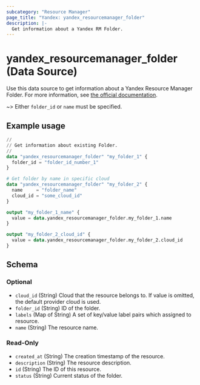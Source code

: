 ```yaml
---
subcategory: "Resource Manager"
page_title: "Yandex: yandex_resourcemanager_folder"
description: |-
  Get information about a Yandex RM Folder.
---
```


# yandex_resourcemanager_folder (Data Source)

Use this data source to get information about a Yandex Resource Manager Folder. For more information, see [the official documentation](https://yandex.cloud/docs/resource-manager/concepts/resources-hierarchy#folder).

~> Either `folder_id` or `name` must be specified.

## Example usage

```terraform
//
// Get information about existing Folder.
//
data "yandex_resourcemanager_folder" "my_folder_1" {
  folder_id = "folder_id_number_1"
}

# Get folder by name in specific cloud
data "yandex_resourcemanager_folder" "my_folder_2" {
  name     = "folder_name"
  cloud_id = "some_cloud_id"
}

output "my_folder_1_name" {
  value = data.yandex_resourcemanager_folder.my_folder_1.name
}

output "my_folder_2_cloud_id" {
  value = data.yandex_resourcemanager_folder.my_folder_2.cloud_id
}
```

<!-- schema generated by tfplugindocs -->
## Schema

### Optional

- `cloud_id` (String) Cloud that the resource belongs to. If value is omitted, the default provider cloud is used.
- `folder_id` (String) ID of the folder.
- `labels` (Map of String) A set of key/value label pairs which assigned to resource.
- `name` (String) The resource name.

### Read-Only

- `created_at` (String) The creation timestamp of the resource.
- `description` (String) The resource description.
- `id` (String) The ID of this resource.
- `status` (String) Current status of the folder.
